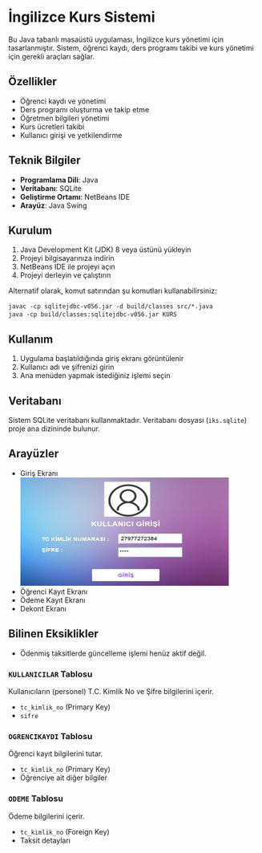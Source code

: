 # İngilizce Kurs Sistemi

Bu Java tabanlı masaüstü uygulaması, İngilizce kurs yönetimi için tasarlanmıştır. Sistem, öğrenci kaydı, ders programı takibi ve kurs yönetimi için gerekli araçları sağlar.

## Özellikler

- Öğrenci kaydı ve yönetimi
- Ders programı oluşturma ve takip etme
- Öğretmen bilgileri yönetimi
- Kurs ücretleri takibi
- Kullanıcı girişi ve yetkilendirme

## Teknik Bilgiler

- **Programlama Dili**: Java
- **Veritabanı**: SQLite
- **Geliştirme Ortamı**: NetBeans IDE
- **Arayüz**: Java Swing

## Kurulum

1. Java Development Kit (JDK) 8 veya üstünü yükleyin
2. Projeyi bilgisayarınıza indirin
3. NetBeans IDE ile projeyi açın
4. Projeyi derleyin ve çalıştırın

Alternatif olarak, komut satırından şu komutları kullanabilirsiniz:

```
javac -cp sqlitejdbc-v056.jar -d build/classes src/*.java
java -cp build/classes:sqlitejdbc-v056.jar KURS
```

## Kullanım

1. Uygulama başlatıldığında giriş ekranı görüntülenir
2. Kullanıcı adı ve şifrenizi girin
3. Ana menüden yapmak istediğiniz işlemi seçin

## Veritabanı

Sistem SQLite veritabanı kullanmaktadır. Veritabanı dosyası (`iks.sqlite`) proje ana dizininde bulunur.

## Arayüzler

- Giriş Ekranı
  ![Giriş Ekranı](screenshots/GirisEkran.png)
- Öğrenci Kayıt Ekranı
- Ödeme Kayıt Ekranı
- Dekont Ekranı

## Bilinen Eksiklikler

- Ödenmiş taksitlerde güncelleme işlemi henüz aktif değil.

### `KULLANICILAR` Tablosu

Kullanıcıların (personel) T.C. Kimlik No ve Şifre bilgilerini içerir.

- `tc_kimlik_no` (Primary Key)
- `sifre`

### `OGRENCIKAYDI` Tablosu

Öğrenci kayıt bilgilerini tutar.

- `tc_kimlik_no` (Primary Key)
- Öğrenciye ait diğer bilgiler

### `ODEME` Tablosu

Ödeme bilgilerini içerir.

- `tc_kimlik_no` (Foreign Key)
- Taksit detayları
